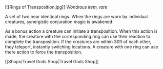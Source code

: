 ![[Rings of Transposition.jpg]]
*Wondrous item, rare*

A set of two near identical rings. When the rings are worn by individual creatures, synergistic conjuration magic is awakened.

As a bonus action a creature can initiate a transposition. When this action is made, the creature with the corresponding ring can use their reaction to complete the transposition. If the creatures are within 30ft of each other, they teleport, instantly switching locations. A creature with one ring can use there action to force the transposition.

[[Shops/Travel Gods Shop|Travel Gods Shop]]